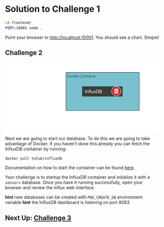 # Solution to Challenge 1

```sh
cd frontend/
PORT=10001 node .
```

Point your browser to [http://localhost:10001](). You should see a chart. Simple!

## Challenge 2

![image](../images/challenge2.png)

Next we are going to start our database. To do this we are going to take advantage of Docker. If you haven't done this already you can fetch the InfluxDB container by running:

```sh
docker pull tutum/influxdb
```

Documentation on how to start the container can be found [here](https://hub.docker.com/r/tutum/influxdb/).

Your challenge is to startup the InfluxDB container and initialize it with a `sensors` database. Once you have it running successfully, open your browser and review the influx web interface.

__hint__ new databases can be created with `PRE_CREATE_DB` environment variable
__hint__ the InfluxDB dashboard is listening on port 8083


## Next Up: [Challenge 3](../challenge3/README.md)
